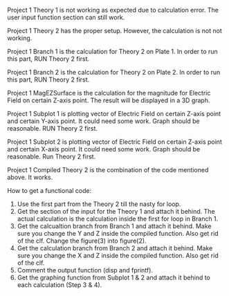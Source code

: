 Project 1 Theory 1 is not working as expected due to calculation error. The user input function section can still work.

Project 1 Theory 2 has the proper setup. However, the calculation is not not working.

Project 1 Branch 1 is the calculation for Theory 2 on Plate 1. In order to run this part, RUN Theory 2 first.

Project 1 Branch 2 is the calculation for Theory 2 on Plate 2. In order to run this part, RUN Theory 2 first.

Project 1 MagEZSurface is the calculation for the magnitude for Electric Field on certain Z-axis point. 
  The result will be displayed in a 3D graph.
  
Project 1 Subplot 1 is plotting vector of Electric Field on certain Z-axis point and certain Y-axis point.
  It could need some work. Graph should be reasonable. RUN Theory 2 first.

Project 1 Subplot 2 is plotting vector of Electric Field on certain Z-axis point and certain X-axis point.
  It could need some work. Graph should be reasonable. Run Theory 2 first.
  
Project 1 Compiled Theory 2 is the combination of the code mentioned above. It works.



How to get a functional code:

1.  Use the first part from the Theory 2 till the nasty for loop.
2.  Get the section of the input for the Theory 1 and attach it behind.
    The actual calculation is the calculation inside the first for loop in Branch 1.
3.  Get the calcualtion branch from Branch 1 and attach it behind.
    Make sure you change the Y and Z inside the compiled function. Also get rid of the clf. Change the figure(3) into figure(2).
4.  Get the calculation branch from Branch 2 and attach it behind.
    Make sure you change the X and Z inside the compiled function. Also get rid of the clf.
5.  Comment the output function (disp and fprintf).
6.  Get the graphing function from Subplot 1 & 2 and attach it behind to each calculation (Step 3 & 4).

